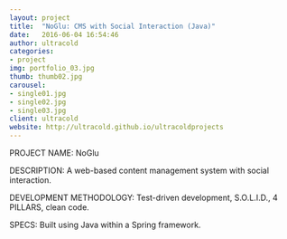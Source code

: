 ```yaml
---
layout: project
title:  "NoGlu: CMS with Social Interaction (Java)"
date:   2016-06-04 16:54:46
author: ultracold
categories:
- project
img: portfolio_03.jpg
thumb: thumb02.jpg
carousel:
- single01.jpg
- single02.jpg
- single03.jpg
client: ultracold
website: http://ultracold.github.io/ultracoldprojects
---
```

PROJECT NAME: NoGlu

DESCRIPTION: A web-based content management system with social interaction.

DEVELOPMENT METHODOLOGY: Test-driven development, S.O.L.I.D., 4 PILLARS, clean code.

SPECS: Built using Java within a Spring framework.

